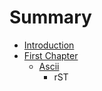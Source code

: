 # Summary

* [Introduction](README.md)
* [First Chapter](chapter1.md)
   * [Ascii](ascii.adoc)
       * rST

